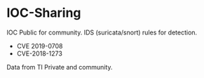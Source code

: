 # IOC-Sharing
IOC Public for community.
IDS (suricata/snort) rules for detection.
- CVE 2019-0708
- CVE-2018-1273

Data from TI Private and community.

